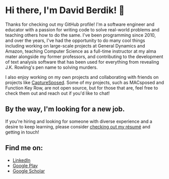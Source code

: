 # Hi there, I'm David Berdik! 👋

Thanks for checking out my GitHub profile! I'm a software engineer and educator with a passion for writing code to solve real-world problems and teaching others how to do the same. I've been programming since 2010, and over the years, I've had the opportunity to do many cool things including working on large-scale projects at General Dynamics and Amazon, teaching Computer Science as a full-time instructor at my alma mater alongside my former professors, and contributing to the development of text analysis software that has been used for everything from revealing J.K. Rowling's pen name to solving murders.

I also enjoy working on my own projects and collaborating with friends on projects like [CaptureSposed](https://github.com/99keshav99/CaptureSposed/). Some of my projects, such as MACsposed and Function Key Row, are not open source, but for those that are, feel free to check them out and reach out if you'd like to chat!

## By the way, I'm looking for a new job.

If you're hiring and looking for someone with diverse experience and a desire to keep learning, please consider [checking out my résumé](R%C3%A9sum%C3%A9%20-%20David%20Berdik.pdf) and getting in touch!

## Find me on:
- [LinkedIn](https://www.linkedin.com/in/DavidBerdik)
- [Google Play](https://play.google.com/store/apps/dev?id=4705321759548026439)
- [Google Scholar](https://scholar.google.com/citations?user=H6PSXugAAAAJ)
